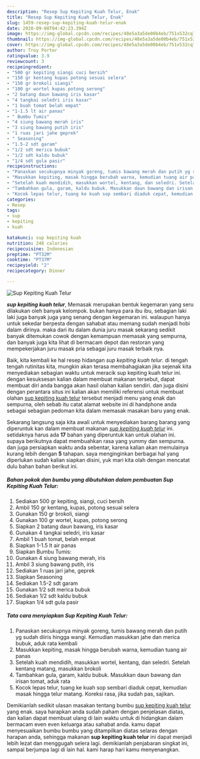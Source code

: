 ```yaml
---
description: "Resep Sup Kepiting Kuah Telur, Enak"
title: "Resep Sup Kepiting Kuah Telur, Enak"
slug: 1459-resep-sup-kepiting-kuah-telur-enak
date: 2020-09-08T04:42:23.394Z
image: https://img-global.cpcdn.com/recipes/48e5a3a5de00b4eb/751x532cq70/sup-kepiting-kuah-telur-foto-resep-utama.jpg
thumbnail: https://img-global.cpcdn.com/recipes/48e5a3a5de00b4eb/751x532cq70/sup-kepiting-kuah-telur-foto-resep-utama.jpg
cover: https://img-global.cpcdn.com/recipes/48e5a3a5de00b4eb/751x532cq70/sup-kepiting-kuah-telur-foto-resep-utama.jpg
author: Troy Porter
ratingvalue: 3.9
reviewcount: 3
recipeingredient:
- "500 gr kepiting siangi cuci bersih"
- "150 gr kentang kupas potong sesuai selera"
- "150 gr brokoli siangi"
- "100 gr wortel kupas potong serong"
- "2 batang daun bawang iris kasar"
- "4 tangkai seledri iris kasar"
- "1 buah tomat belah empat"
- "1-1.5 lt air panas"
- " Bumbu Tumis"
- "4 siung bawang merah iris"
- "3 siung bawang putih iris"
- "1 ruas jari jahe geprek"
- " Seasoning"
- "1.5-2 sdt garam"
- "1/2 sdt merica bubuk"
- "1/2 sdt kaldu bubuk"
- "1/4 sdt gula pasir"
recipeinstructions:
- "Panaskan secukupnya minyak goreng, tumis bawang merah dan putih yg sudah diiris hingga wangi. Kemudian masukkan jahe dan merica bubuk, aduk rata kembali"
- "Masukkan kepiting, masak hingga berubah warna, kemudian tuang air panas"
- "Setelah kuah mendidih, masukkan wortel, kentang, dan seledri. Setelah kentang matang, masukkan brokoli"
- "Tambahkan gula, garam, kaldu bubuk. Masukkan daun bawang dan irisan tomat, aduk rata"
- "Kocok lepas telur, tuang ke kuah sop sembari diaduk cepat, kemudian masak hingga telur matang. Koreksi rasa, jika sudah pas, sajikan."
categories:
- Resep
tags:
- sup
- kepiting
- kuah

katakunci: sup kepiting kuah 
nutrition: 248 calories
recipecuisine: Indonesian
preptime: "PT32M"
cooktime: "PT37M"
recipeyield: "2"
recipecategory: Dinner

---
```



![Sup Kepiting Kuah Telur](https://img-global.cpcdn.com/recipes/48e5a3a5de00b4eb/751x532cq70/sup-kepiting-kuah-telur-foto-resep-utama.jpg)

<b><i>sup kepiting kuah telur</i></b>, Memasak merupakan bentuk kegemaran yang seru dilakukan oleh banyak kelompok. bukan hanya para ibu ibu, sebagian laki laki juga banyak juga yang senang dengan kegemaran ini. walaupun hanya untuk sekedar berpesta dengan sahabat atau memang sudah menjadi hobi dalam dirinya. maka dari itu dalam dunia juru masak sekarang sedikit banyak ditemukan cowok dengan kemampuan memasak yang sempurna, dan banyak juga kita lihat di bermacam depot dan restoran yang mempekerjakan juru masak pria sebagai juru masak terbaik nya.



Baik, kita kembali ke hal resep hidangan <i>sup kepiting kuah telur</i>. di tengah tengah rutinitas kita, mungkin akan terasa membahagiakan jika sejenak kita menyediakan sebagian waktu untuk meracik sup kepiting kuah telur ini. dengan kesuksesan kalian dalam membuat makanan tersebut, dapat membuat diri anda bangga akan hasil olahan kalian sendiri. dan juga disini dengan perantara situs ini kalian akan memiliki referensi untuk membuat olahan <u>sup kepiting kuah telur</u> tersebut menjadi menu yang enak dan sempurna, oleh sebab itu catat alamat website ini di handphone anda sebagai sebagian pedoman kita dalam memasak masakan baru yang enak.


Sekarang langsung saja kita awali untuk menyediakan barang barang yang diperuntuk kan dalam membuat makanan <u><i>sup kepiting kuah telur</i></u> ini. setidaknya harus ada <b>17</b> bahan yang diperuntuk kan untuk olahan ini. supaya berikutnya dapat membuahkan rasa yang yummy dan sempurna. dan juga persiapkan waktu anda sebentar, karena kalian akan memulainya kurang lebih dengan <b>5</b> tahapan. saya menginginkan berbagai hal yang diperlukan sudah kalian siapkan disini, yuk mari kita olah dengan mencatat dulu bahan bahan berikut ini.

<!--inarticleads1-->

##### Bahan pokok dan bumbu yang dibutuhkan dalam pembuatan Sup Kepiting Kuah Telur:

1. Sediakan 500 gr kepiting, siangi, cuci bersih
1. Ambil 150 gr kentang, kupas, potong sesuai selera
1. Gunakan 150 gr brokoli, siangi
1. Gunakan 100 gr wortel, kupas, potong serong
1. Siapkan 2 batang daun bawang, iris kasar
1. Gunakan 4 tangkai seledri, iris kasar
1. Ambil 1 buah tomat, belah empat
1. Siapkan 1-1.5 lt air panas
1. Siapkan  Bumbu Tumis:
1. Gunakan 4 siung bawang merah, iris
1. Ambil 3 siung bawang putih, iris
1. Sediakan 1 ruas jari jahe, geprek
1. Siapkan  Seasoning
1. Sediakan 1.5-2 sdt garam
1. Gunakan 1/2 sdt merica bubuk
1. Sediakan 1/2 sdt kaldu bubuk
1. Siapkan 1/4 sdt gula pasir




<!--inarticleads2-->

##### Tata cara menyiapkan Sup Kepiting Kuah Telur:

1. Panaskan secukupnya minyak goreng, tumis bawang merah dan putih yg sudah diiris hingga wangi. Kemudian masukkan jahe dan merica bubuk, aduk rata kembali
1. Masukkan kepiting, masak hingga berubah warna, kemudian tuang air panas
1. Setelah kuah mendidih, masukkan wortel, kentang, dan seledri. Setelah kentang matang, masukkan brokoli
1. Tambahkan gula, garam, kaldu bubuk. Masukkan daun bawang dan irisan tomat, aduk rata
1. Kocok lepas telur, tuang ke kuah sop sembari diaduk cepat, kemudian masak hingga telur matang. Koreksi rasa, jika sudah pas, sajikan.




Demikianlah sedikit ulasan masakan tentang bumbu <u>sup kepiting kuah telur</u> yang enak. saya harapkan anda sudah paham dengan penjelasan diatas, dan kalian dapat membuat ulang di lain waktu untuk di hidangkan dalam bermacam even even keluarga atau sahabat anda. kamu dapat menyesuaikan bumbu bumbu yang ditampilkan diatas selaras dengan harapan anda, sehingga makanan <b>sup kepiting kuah telur</b> ini dapat menjadi lebih lezat dan menggugah selera lagi. demikianlah penjabaran singkat ini, sampai berjumpa lagi di lain hal. kami harap hari kamu menyenangkan.
